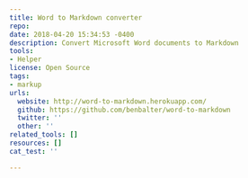 ```yaml
---
title: Word to Markdown converter
repo: 
date: 2018-04-20 15:34:53 -0400
description: Convert Microsoft Word documents to Markdown
tools:
- Helper
license: Open Source
tags:
- markup
urls:
  website: http://word-to-markdown.herokuapp.com/
  github: https://github.com/benbalter/word-to-markdown
  twitter: ''
  other: ''
related_tools: []
resources: []
cat_test: ''

---
```

